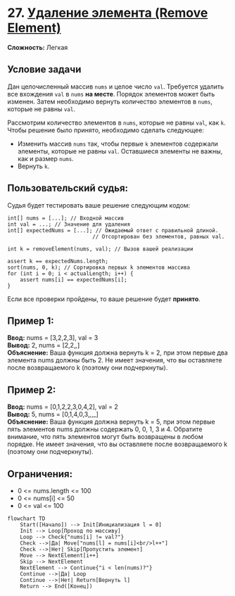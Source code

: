 # 27. [Удаление элемента (Remove Element)](https://leetcode.com/problems/remove-element/description/)

**Сложность:** Легкая

## Условие задачи

Дан целочисленный массив `nums` и целое число `val`. Требуется удалить все вхождения `val` в `nums` **на месте**. Порядок элементов может быть изменен. Затем необходимо вернуть количество элементов в `nums`, которые не равны `val`.

Рассмотрим количество элементов в `nums`, которые не равны `val`, как `k`. Чтобы решение было принято, необходимо сделать следующее:

* Изменить массив `nums` так, чтобы первые `k` элементов содержали элементы, которые не равны `val`. Оставшиеся элементы не важны, как и размер `nums`.
* Вернуть `k`.

## Пользовательский судья:

Судья будет тестировать ваше решение следующим кодом:

```
int[] nums = [...]; // Входной массив
int val = ...; // Значение для удаления
int[] expectedNums = [...]; // Ожидаемый ответ с правильной длиной.
                           // Отсортирован без элементов, равных val.

int k = removeElement(nums, val); // Вызов вашей реализации

assert k == expectedNums.length;
sort(nums, 0, k); // Сортировка первых k элементов массива
for (int i = 0; i < actualLength; i++) {
    assert nums[i] == expectedNums[i];
}
```

Если все проверки пройдены, то ваше решение будет **принято**.

## Пример 1:

**Ввод:** nums = [3,2,2,3], val = 3  
**Вывод:** 2, nums = [2,2,_,_]  
**Объяснение:** Ваша функция должна вернуть k = 2, при этом первые два элемента nums должны быть 2.
Не имеет значения, что вы оставляете после возвращаемого k (поэтому они подчеркнуты).

## Пример 2:

**Ввод:** nums = [0,1,2,2,3,0,4,2], val = 2  
**Вывод:** 5, nums = [0,1,4,0,3,_,_,_]  
**Объяснение:** Ваша функция должна вернуть k = 5, при этом первые пять элементов nums должны содержать 0, 0, 1, 3 и 4.
Обратите внимание, что пять элементов могут быть возвращены в любом порядке.
Не имеет значения, что вы оставляете после возвращаемого k (поэтому они подчеркнуты).

## Ограничения:

* 0 <= nums.length <= 100
* 0 <= nums[i] <= 50
* 0 <= val <= 100

```mermaid
flowchart TD
    Start([Начало]) --> Init[Инициализация l = 0]
    Init --> Loop[Проход по массиву]
    Loop --> Check{"nums[i] != val?"}
    Check -->|Да| Move["nums[l] = nums[i]<br/>l++"]
    Check -->|Нет| Skip[Пропустить элемент]
    Move --> NextElement[i++]
    Skip --> NextElement
    NextElement --> Continue{"i < len(nums)?"}
    Continue -->|Да| Loop
    Continue -->|Нет| Return[Вернуть l]
    Return --> End([Конец])
```